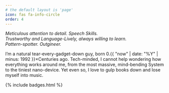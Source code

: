```yaml
---
# the default layout is 'page'
icon: fas fa-info-circle
order: 4
---
```


_Meticulous attention to detail. Speech Skills._  
_Trustworthy and Language-Lively, always willing to learn._  
_Pattern-spotter. Outgineer._

I’m a natural tear-every-gadget-down guy, born 0.{{ "now" | date: "%Y" | minus: 1992 }}×Centuries ago. Tech-minded, I cannot help wondering how everything works around me, from the most massive, mind-bending System to the tiniest nano-device. Yet even so, I love to gulp books down and lose myself into music.

{% include badges.html %}